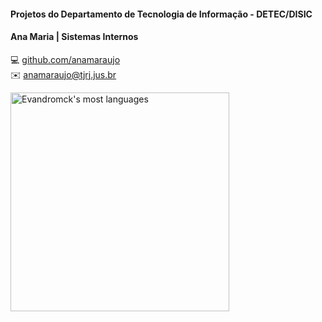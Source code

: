 #### Projetos do Departamento de Tecnologia de Informação - DETEC/DISIC

#### Ana Maria | Sistemas Internos <br>
💻 [github.com/anamaraujo](https://github.com/anamaraujo) <br>
✉️ anamaraujo@tjrj.jus.br

<img width="350em" src="https://camo.githubusercontent.com/97d25698141d5d303f371428a0b301c52e74c864711d4f60b6afc1da59b36508/68747470733a2f2f6769746875622d726561646d652d73746174732e76657263656c2e6170702f6170692f746f702d6c616e67732f3f757365726e616d653d4576616e64726f6d636b266c61796f75743d636f6d70616374267468656d653d766973696f6e2d667269656e646c792d6461726b" alt="Evandromck's most languages" data-canonical-src="https://github-readme-stats.vercel.app/api/top-langs/?username=anamaraujock&amp;layout=compact&amp;theme=vision-friendly-dark" style="max-width: 100%;"></a>

<!--
**anamaraujo/anamaraujo** is a ✨ _special_ ✨ repository because its `README.md` (this file) appears on your GitHub profile.

Here are some ideas to get you started:

- 🔭 I’m currently working on ...
- 🌱 I’m currently learning ...
- 👯 I’m looking to collaborate on ...
- 🤔 I’m looking for help with ...
- 💬 Ask me about ...
- 📫 How to reach me: ...
- 😄 Pronouns: ...
- ⚡ Fun fact: ...
-->
